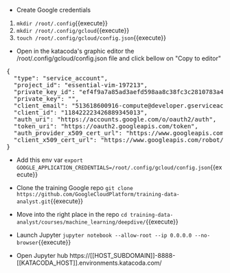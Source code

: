 + Create Google credentials
1. `mkdir /root/.config`{{execute}}
2. `mkdir /root/.config/gcloud`{{execute}}
3. `touch /root/.config/gcloud/config.json`{{execute}}

+ Open in the katacoda's graphic editor the /root/.config/gcloud/config.json file and click bellow on "Copy to editor"
<pre class="file" data-filename="config.json" data-target="replace">
{
  "type": "service_account",
  "project_id": "essential-vim-197213",
  "private_key_id": "ef4f9a7a85ad3aefd598aa8c38fc3c2810783a4b",
  "private_key": "",
  "client_email": "513618600916-compute@developer.gserviceaccount.com",
  "client_id": "118422223426889345013",
  "auth_uri": "https://accounts.google.com/o/oauth2/auth",
  "token_uri": "https://oauth2.googleapis.com/token",
  "auth_provider_x509_cert_url": "https://www.googleapis.com/oauth2/v1/certs",
  "client_x509_cert_url": "https://www.googleapis.com/robot/v1/metadata/x509/513618600916-compute%40developer.gserviceaccount.com"
}
</pre>

+ Add this env var 
`export GOOGLE_APPLICATION_CREDENTIALS=/root/.config/gcloud/config.json`{{execute}}

+ Clone the training Google repo 
`git clone https://github.com/GoogleCloudPlatform/training-data-analyst.git`{{execute}}

+ Move into the right place in the repo
`cd training-data-analyst/courses/machine_learning/deepdive/`{{execute}}

+ Launch Jupyter
`jupyter notebook --allow-root --ip 0.0.0.0 --no-browser`{{execute}}

+ Open Jupyter hub
https://[[HOST_SUBDOMAIN]]-8888-[[KATACODA_HOST]].environments.katacoda.com/
